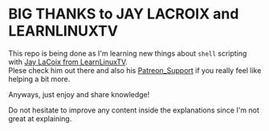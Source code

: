 # BIG THANKS to JAY LACROIX and LEARNLINUXTV  
This repo is being done as I'm learning new things about `shell` scripting with [Jay LaCoix from LearnLinuxTV](https://www.learnlinux.tv).  
Plese check him out there and also his [Patreon_Support](https://www.learnlinux.tv/support/) if you really feel like helping a bit more.

Anyways, just enjoy and share knowledge!

Do not hesitate to improve any content inside the explanations since I'm not great at explaining.